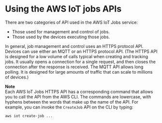 # Using the AWS IoT jobs APIs<a name="jobs-api"></a>

There are two categories of API used in the AWS IoT Jobs service: 
+ Those used for management and control of jobs\.
+ Those used by the devices executing those jobs\.

In general, job management and control uses an HTTPS protocol API\. Devices can use either an MQTT or an HTTPS protocol API\. \(The HTTPS API is designed for a low volume of calls typical when creating and tracking jobs\. It usually opens a connection for a single request, and then closes the connection after the response is received\. The MQTT API allows long polling\. It is designed for large amounts of traffic that can scale to millions of devices\.\)

**Note**  
Each AWS IoT Jobs HTTPS API has a corresponding command that allows you to call the API from the AWS CLI\. The commands are lowercase, with hyphens between the words that make up the name of the API\. For example, you can invoke the `CreateJob` API on the CLI by typing:  

```
aws iot create-job ...
```